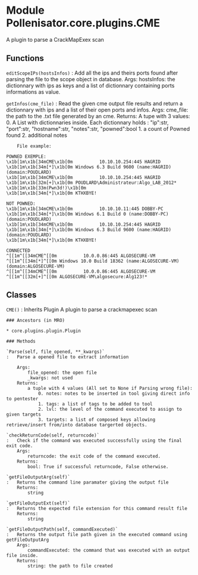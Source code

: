 Module Pollenisator.core.plugins.CME
====================================
A plugin to parse a CrackMapExex scan

Functions
---------

    
`editScopeIPs(hostsInfos)`
:   Add all the ips and theirs ports found after parsing the file to the scope object in database.
    Args:
        hostsInfos: the dictionnary with ips as keys and a list of dictionnary containing ports informations as value.

    
`getInfos(cme_file)`
:   Read the given cme output file results and return a dictionnary with ips and a list of their open ports and infos.
            Args:
                cme_file:  the path to the .txt file generated by an cme.
            Returns:
            A tupe with 3 values:
                0. A List with dictionnaries inside.
                     Each dictionnary holds : "ip":str, "port":str, "hostname":str, "notes":str, "powned":bool
                1. a count of Powned found
                2. additional notes
    
        File example:
    
    POWNED EXEMPLE:
    \x1b[1m\x1b[34mCME\x1b[0m          10.10.10.254:445 HAGRID          \x1b[1m\x1b[34m[*]\x1b[0m Windows 6.3 Build 9600 (name:HAGRID) (domain:POUDLARD)
    \x1b[1m\x1b[34mCME\x1b[0m          10.10.10.254:445 HAGRID          \x1b[1m\x1b[32m[+]\x1b[0m POUDLARD\Administrateur:Algo_LAB_2012* \x1b[1m\x1b[33m(Pwn3d!)\x1b[0m
    \x1b[1m\x1b[34m[*]\x1b[0m KTHXBYE!
    
    NOT POWNED:
    \x1b[1m\x1b[34mCME\x1b[0m          10.10.10.11:445 DOBBY-PC        \x1b[1m\x1b[34m[*]\x1b[0m Windows 6.1 Build 0 (name:DOBBY-PC) (domain:POUDLARD)
    \x1b[1m\x1b[34mCME\x1b[0m          10.10.10.254:445 HAGRID          \x1b[1m\x1b[34m[*]\x1b[0m Windows 6.3 Build 9600 (name:HAGRID) (domain:POUDLARD)
    \x1b[1m\x1b[34m[*]\x1b[0m KTHXBYE!
    
    CONNECTED
    ^[[1m^[[34mCME^[[0m          10.0.0.86:445 ALGOSECURE-VM   ^[[1m^[[34m[*]^[[0m Windows 10.0 Build 18362 (name:ALGOSECURE-VM) (domain:ALGOSECURE-VM)
    ^[[1m^[[34mCME^[[0m          10.0.0.86:445 ALGOSECURE-VM   ^[[1m^[[32m[+]^[[0m ALGOSECURE-VM\algosecure:Alg123!*

Classes
-------

`CME()`
:   Inherits Plugin
    A plugin to parse a crackmapexec scan

    ### Ancestors (in MRO)

    * core.plugins.plugin.Plugin

    ### Methods

    `Parse(self, file_opened, **_kwargs)`
    :   Parse a opened file to extract information
        
        Args:
            file_opened: the open file
            _kwargs: not used
        Returns:
            a tuple with 4 values (All set to None if Parsing wrong file): 
                0. notes: notes to be inserted in tool giving direct info to pentester
                1. tags: a list of tags to be added to tool 
                2. lvl: the level of the command executed to assign to given targets
                3. targets: a list of composed keys allowing retrieve/insert from/into database targerted objects.

    `checkReturnCode(self, returncode)`
    :   Check if the command was executed successfully using the final exit code.
        Args:
            returncode: the exit code of the command executed.
        Returns:
            bool: True if successful returncode, False otherwise.

    `getFileOutputArg(self)`
    :   Returns the command line paramater giving the output file
        Returns:
            string

    `getFileOutputExt(self)`
    :   Returns the expected file extension for this command result file
        Returns:
            string

    `getFileOutputPath(self, commandExecuted)`
    :   Returns the output file path given in the executed command using getFileOutputArg
        Args:
            commandExecuted: the command that was executed with an output file inside.
        Returns:
            string: the path to file created